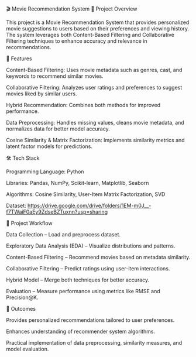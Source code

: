 🎬 Movie Recommendation System
📌 Project Overview

This project is a Movie Recommendation System that provides personalized movie suggestions to users based on their preferences and viewing history. The system leverages both Content-Based Filtering and Collaborative Filtering techniques to enhance accuracy and relevance in recommendations.

🚀 Features

Content-Based Filtering: Uses movie metadata such as genres, cast, and keywords to recommend similar movies.

Collaborative Filtering: Analyzes user ratings and preferences to suggest movies liked by similar users.

Hybrid Recommendation: Combines both methods for improved performance.

Data Preprocessing: Handles missing values, cleans movie metadata, and normalizes data for better model accuracy.

Cosine Similarity & Matrix Factorization: Implements similarity metrics and latent factor models for predictions.

🛠️ Tech Stack

Programming Language: Python

Libraries: Pandas, NumPy, Scikit-learn, Matplotlib, Seaborn

Algorithms: Cosine Similarity, User-Item Matrix Factorization, SVD

Dataset: https://drive.google.com/drive/folders/1EM-m0J__-f7TWaiF0aEy9ZdseBZTuxnn?usp=sharing

📂 Project Workflow

Data Collection – Load and preprocess dataset.

Exploratory Data Analysis (EDA) – Visualize distributions and patterns.

Content-Based Filtering – Recommend movies based on metadata similarity.

Collaborative Filtering – Predict ratings using user-item interactions.

Hybrid Model – Merge both techniques for better accuracy.

Evaluation – Measure performance using metrics like RMSE and Precision@K.

🎯 Outcomes

Provides personalized recommendations tailored to user preferences.

Enhances understanding of recommender system algorithms.

Practical implementation of data preprocessing, similarity measures, and model evaluation.
